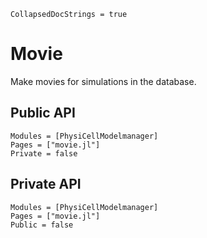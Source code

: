 ```@meta
CollapsedDocStrings = true
```

# Movie

Make movies for simulations in the database.

## Public API
```@autodocs
Modules = [PhysiCellModelmanager]
Pages = ["movie.jl"]
Private = false
```

## Private API
```@autodocs
Modules = [PhysiCellModelmanager]
Pages = ["movie.jl"]
Public = false
```